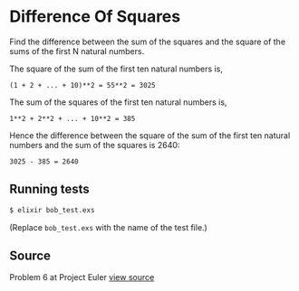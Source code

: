 # Difference Of Squares

Find the difference between the sum of the squares and the square of the sums of the first N natural numbers.

The square of the sum of the first ten natural numbers is,

    (1 + 2 + ... + 10)**2 = 55**2 = 3025

The sum of the squares of the first ten natural numbers is,

    1**2 + 2**2 + ... + 10**2 = 385

Hence the difference between the square of the sum of the first
ten natural numbers and the sum of the squares is 2640:

    3025 - 385 = 2640

## Running tests

```bash
$ elixir bob_test.exs
```

(Replace `bob_test.exs` with the name of the test file.)

## Source

Problem 6 at Project Euler [view source](http://projecteuler.net/problem=6)
